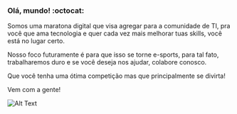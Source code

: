 ### Olá, mundo! :octocat:

Somos uma maratona digital que visa agregar para a comunidade de TI, pra você que ama tecnologia e quer cada vez mais melhorar tuas skills, você está no lugar certo. 

Nosso foco futuramente é para que isso se torne e-sports, para tal fato, trabalharemos duro e se você deseja nos ajudar, colabore conosco.

Que você tenha uma ótima competição mas que principalmente se divirta! 

Vem com a gente!

 ![Alt Text](https://media.giphy.com/media/m2Q7FEc0bEr4I/giphy.gif)

